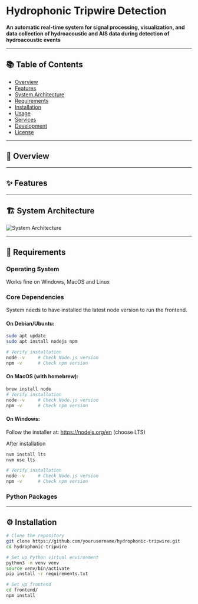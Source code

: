 # Hydrophonic Tripwire Detection

**An automatic real-time system for signal processing, visualization, and data collection of hydroacoustic and AIS data during detection of hydroacoustic events**

---

## 📚 Table of Contents

- [Overview](#overview)
- [Features](#features)
- [System Architecture](#system-architecture)
- [Requirements](#requirements)
- [Installation](#installation)
- [Usage](#usage)
- [Services](#services)
- [Development](#development)
- [License](#license)

---

## 🧠 Overview

---

## ✨ Features

---

## 🏗️ System Architecture

![System Architecture](path/to/system-architecture.png)

---

## 🧰 Requirements

### Operating System
Works fine on Windows, MacOS and Linux

### Core Dependencies
System needs to have installed the latest node version to run the frontend.

#### On Debian/Ubuntu:
```bash
sudo apt update
sudo apt install nodejs npm

# Verify installation
node -v     # Check Node.js version
npm -v      # Check npm version
```

#### On MacOS (with homebrew):
```bash
brew install node
# Verify installation
node -v     # Check Node.js version
npm -v      # Check npm version
```

#### On Windows:
Follow the installer at: https://nodejs.org/en (choose LTS)

After installation
```bash
nvm install lts
nvm use lts

# Verify installation
node -v     # Check Node.js version
npm -v      # Check npm version

```

### Python Packages

---

## ⚙️ Installation

```bash
# Clone the repository
git clone https://github.com/yourusername/hydrophonic-tripwire.git
cd hydrophonic-tripwire

# Set up Python virtual environment
python3 -m venv venv
source venv/bin/activate
pip install -r requirements.txt

# Set up frontend
cd frontend/
npm install
